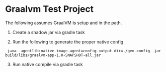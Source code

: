 # Graalvm Test Project

The following assumes GraalVM is setup and in the path.

1. Create a shadow jar via gradle task

2. Run the following to generate the proper native config

```shell
 java -agentlib:native-image-agent=config-output-dir=./gvm-config -jar build/libs/graalvm-app-1.0-SNAPSHOT-all.jar
 ```

3. Run native compile via gradle task